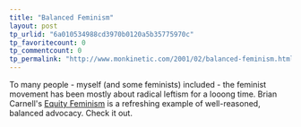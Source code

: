 ```yaml
---
title: "Balanced Feminism"
layout: post
tp_urlid: "6a010534988cd3970b0120a5b35775970c"
tp_favoritecount: 0
tp_commentcount: 0
tp_permalink: "http://www.monkinetic.com/2001/02/balanced-feminism.html"
---
```

To many people - myself (and some feminists) included - the feminist movement has been mostly about radical leftism for a looong time. Brian Carnell&#39;s <a href="http://www.equityfeminism.com/">Equity Feminism</a> is a refreshing example of well-reasoned, balanced advocacy. Check it out.

